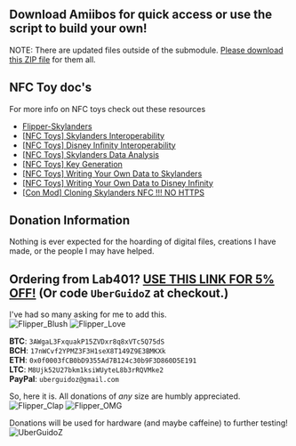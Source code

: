 ## Download Amiibos for quick access or use the script to build your own!

NOTE: There are updated files outside of the submodule. [Please download this ZIP file](https://github.com/UberGuidoZ/Flipper/raw/main/NFC/Amiibo/Amiibo_Files/Amiibo_Files.zip) for them all.

## NFC Toy doc's

For more info on NFC toys check out these resources  
  
* <a href="https://github.com/V0lk3n/Flipper-Skylanders">Flipper-Skylanders</a>
* <a href="https://nfc.toys/interop-sky.html">[NFC Toys] Skylanders Interoperability</a>
* <a href="https://nfc.toys/interop-inf.html">[NFC Toys] Disney Infinity Interoperability</a>
* <a href="https://nfc.toys/data-giants.html">[NFC Toys] Skylanders Data Analysis</a>
* <a href="https://nfc.toys/prac-keys.html">[NFC Toys] Key Generation</a>
* <a href="https://nfc.toys/workflow-sky.html">[NFC Toys] Writing Your Own Data to Skylanders</a>
* <a href="https://nfc.toys/workflow-inf.html">[NFC Toys] Writing Your Own Data to Disney Infinity</a>
* <a href="http://con-mod.com/skylanders-nfc/">[Con Mod] Cloning Skylanders NFC !!! NO HTTPS</a>

## Donation Information

Nothing is ever expected for the hoarding of digital files, creations I have made, or the people I may have helped.

## Ordering from Lab401? [USE THIS LINK FOR 5% OFF!](https://lab401.com/r?id=vsmgoc) (Or code `UberGuidoZ` at checkout.)

I've had so many asking for me to add this.<br>
![Flipper_Blush](https://user-images.githubusercontent.com/57457139/183561666-4424a3cc-679b-4016-a368-24f7e7ad0a88.jpg) ![Flipper_Love](https://user-images.githubusercontent.com/57457139/183561692-381d37bd-264f-4c88-8877-e58d60d9be6e.jpg)

**BTC**: `3AWgaL3FxquakP15ZVDxr8q8xVTc5Q75dS`<br>
**BCH**: `17nWCvf2YPMZ3F3H1seX8T149Z9E3BMKXk`<br>
**ETH**: `0x0f0003fCB0bD9355Ad7B124c30b9F3D860D5E191`<br>
**LTC**: `M8Ujk52U27bkm1ksiWUyteL8b3rRQVMke2`<br>
**PayPal**: `uberguidoz@gmail.com`

So, here it is. All donations of *any* size are humbly appreciated.<br>
![Flipper_Clap](https://user-images.githubusercontent.com/57457139/183561789-2e853ede-8ef7-41e8-a67c-716225177e5d.jpg) ![Flipper_OMG](https://user-images.githubusercontent.com/57457139/183561787-e21bdc1e-b316-4e67-b327-5129503d0313.jpg)

Donations will be used for hardware (and maybe caffeine) to further testing!<br>
![UberGuidoZ](https://cdn.discordapp.com/emojis/1000632669622767686.gif)
